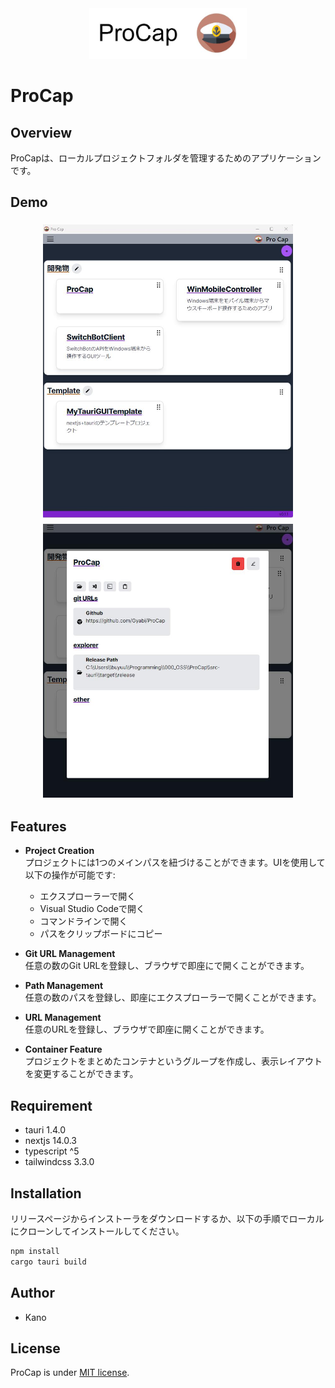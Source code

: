 <div align="center">
    <img src="./doc/title.jpg"  style="width: 50%; height: 20%;">
</div>

# ProCap
## Overview
ProCapは、ローカルプロジェクトフォルダを管理するためのアプリケーションです。


## Demo
<div style="display: flex; flex-wrap: wrap; justify-content: center;">
    <img src="./doc/demo2.jpg" alt="Image 2" width="400" style="margin: 5px;">
    <img src="./doc/demo.jpg" alt="Image 1" width="400" style="margin: 5px;">
</div>

## Features
- **Project Creation**  
  プロジェクトには1つのメインパスを紐づけることができます。UIを使用して以下の操作が可能です:
  - エクスプローラーで開く
  - Visual Studio Codeで開く
  - コマンドラインで開く
  - パスをクリップボードにコピー

- **Git URL Management**  
  任意の数のGit URLを登録し、ブラウザで即座にで開くことができます。

- **Path Management**  
  任意の数のパスを登録し、即座にエクスプローラーで開くことができます。

- **URL Management**  
  任意のURLを登録し、ブラウザで即座に開くことができます。

- **Container Feature**  
  プロジェクトをまとめたコンテナというグループを作成し、表示レイアウトを変更することができます。



## Requirement
- tauri 1.4.0
- nextjs 14.0.3
- typescript ^5
- tailwindcss 3.3.0

## Installation
リリースページからインストーラをダウンロードするか、以下の手順でローカルにクローンしてインストールしてください。

```bash
npm install
cargo tauri build
```
## Author
- Kano

## License
ProCap is under [MIT license](https://en.wikipedia.org/wiki/MIT_License).
